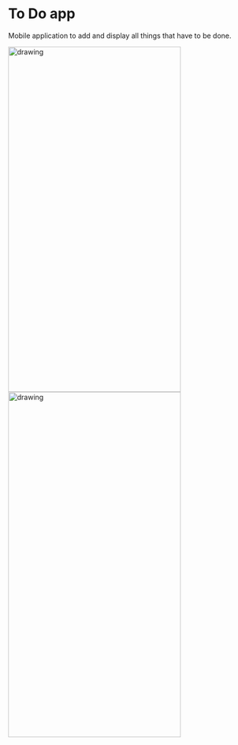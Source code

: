 # To Do app
Mobile application to add and display all things that have to be done.  
  
<img src="https://user-images.githubusercontent.com/56278646/125975819-be0f79a9-0ea9-4d6a-8879-ecf382574e65.jpg" alt="drawing" width="350" height="700"/>  
  
<img src="https://user-images.githubusercontent.com/56278646/125975886-b8d48cb4-b958-4d43-afe1-529bf5b9d8e4.jpg" alt="drawing" width="350" height="700"/>  
  

